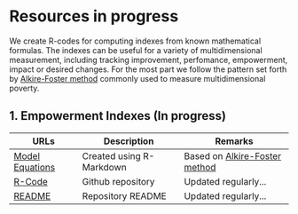 <head>
  <link rel="stylesheet" href="https://cdnjs.cloudflare.com/ajax/libs/font-awesome/4.7.0/css/font-awesome.min.css"/>
  <link rel="stylesheet" type="text/css" href="./css/ghindexes.css">
</head>


# Resources in progress

We create R-codes for computing indexes from known mathematical formulas. The indexes can be useful for a variety of multidimensional measurement, including tracking improvement, perfomance, empowerment, impact or desired changes. For the most part we follow the pattern set forth by [Alkire-Foster method]() commonly used to measure multidimensional poverty. 

## 1. Empowerment Indexes (In progress)

| URLs | Description | Remarks |
|-------|--------------------| --------- |
|[Model Equations](https://complexdatainsights.com/Resources/01-IndexEquations.html) | Created using R-Markdown| Based on [Alkire-Foster method](https://ophi.org.uk/research/multidimensional-poverty/alkire-foster-method/)|
|[R-Code](https://github.com/tmbuza/Resources) | Github repository | Updated regularly... |
|[README](https://github.com/tmbuza/Resources/blob/master/README.md/) | Repository README | Updated regularly... |
